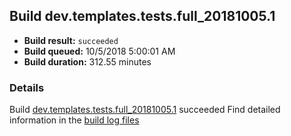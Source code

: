 ## Build dev.templates.tests.full_20181005.1
- **Build result:** `succeeded`
- **Build queued:** 10/5/2018 5:00:01 AM
- **Build duration:** 312.55 minutes
### Details
Build [dev.templates.tests.full_20181005.1](https://winappstudio.visualstudio.com/web/build.aspx?pcguid=a4ef43be-68ce-4195-a619-079b4d9834c2&builduri=vstfs%3a%2f%2f%2fBuild%2fBuild%2f26360) succeeded
Find detailed information in the [build log files](https://uwpctdiags.blob.core.windows.net/buildlogs/dev.templates.tests.full_20181005.1_logs.zip)
